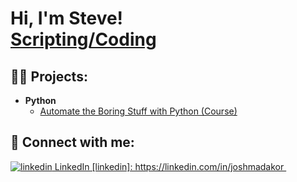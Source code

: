 <h1>Hi, I'm Steve! <br/><a href="https://github.com/SteveAguilar01">Scripting/Coding</a>

<h2>👨‍💻 Projects:</h2>

- <b>Python</b>
  - [Automate the Boring Stuff with Python (Course)](https://github.com/SteveAguilar01/Automate)

<h2> 🤳 Connect with me:</h2>
  <p>
  <a href="www.linkedin.com/in/SteveAguilar01" rel="nofollow noreferrer">
    <img src="https://i.stack.imgur.com/gVE0j.png" alt="linkedin"> LinkedIn
    [linkedin]: https://linkedin.com/in/joshmadakor
  </a> &nbsp; 

<!--
**SteveAguilar01/SteveAguilar01** is a ✨ _special_ ✨ repository because its `README.md` (this file) appears on your GitHub profile.

Here are some ideas to get you started:

- 🔭 I’m currently working on Python - automate the boring stuff course/book
- 🌱 I’m currently learning threat analysis with ethical hacking labs
- 👯 I’m looking to collaborate on 
- 🤔 I’m looking for help with
- 📫 How to reach me: Email, phone or Linkedin

